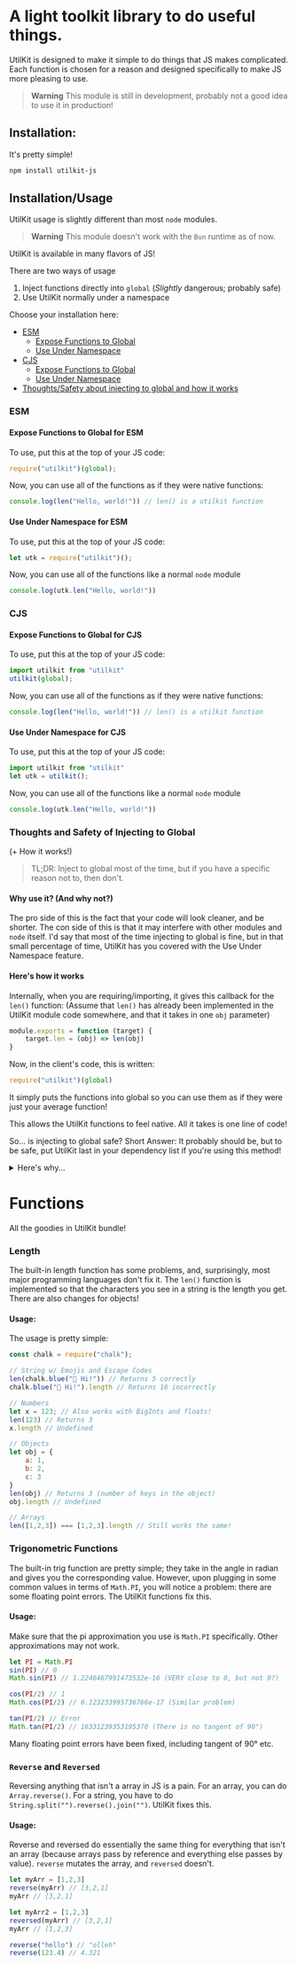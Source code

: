 # A light toolkit library to do useful things.
UtilKit is designed to make it simple to do things that JS makes complicated.
Each function is chosen for a reason and designed specifically to make JS more pleasing to use.



> **Warning**
> This module is still in development, probably not a good idea to use it in production!

## Installation:
It's pretty simple!
```bash
npm install utilkit-js
```

## Installation/Usage
UtilKit usage is slightly different than most `node` modules.

> **Warning**
> This module doesn't work with the `Bun` runtime as of now.

UtilKit is available in many flavors of JS!

There are two ways of usage
1. Inject functions directly into `global` (*Slightly* dangerous; probably safe)
2. Use UtilKit normally under a namespace

Choose your installation here:
* [ESM](#esm)
	* [Expose Functions to Global](#expose-functions-to-global-for-esm)
	* [Use Under Namespace](#use-under-namespace-for-esm)
* [CJS](#cjs)
	* [Expose Functions to Global](#expose-functions-to-global-for-cjs)
	* [Use Under Namespace](#use-under-namespace-for-cjs)
* [Thoughts/Safety about injecting to global and how it works](#thoughts-and-safety-of-injecting-to-global)

### ESM
#### Expose Functions to Global for ESM
To use, put this at the top of your JS code:
```javascript
require("utilkit")(global);
```

Now, you can use all of the functions as if they were native functions:
```javascript
console.log(len("Hello, world!")) // len() is a utilkit function
```

#### Use Under Namespace for ESM
To use, put this at the top of your JS code:
```javascript
let utk = require("utilkit")();
```

Now, you can use all of the functions like a normal `node` module
```javascript
console.log(utk.len("Hello, world!"))
```

### CJS
#### Expose Functions to Global for CJS
To use, put this at the top of your JS code:
```javascript
import utilkit from "utilkit"
utilkit(global);
```

Now, you can use all of the functions as if they were native functions:
```javascript
console.log(len("Hello, world!")) // len() is a utilkit function
```

#### Use Under Namespace for CJS
To use, put this at the top of your JS code:
```javascript
import utilkit from "utilkit"
let utk = utilkit();
```

Now, you can use all of the functions like a normal `node` module
```javascript
console.log(utk.len("Hello, world!"))
```

### Thoughts and Safety of Injecting to Global
(+ How it works!)

> TL;DR: Inject to global most of the time, but if you have a specific reason not to, then don't.

#### Why use it? (And why not?)
The pro side of this is the fact that your code will look cleaner, and be shorter.
The con side of this is that it may interfere with other modules and `node` itself.
I'd say that most of the time injecting to global is fine, but in that small percentage of time, UtilKit has you covered with the Use Under Namespace feature.

#### Here's how it works
Internally, when you are requiring/importing, it gives this callback for the `len()` function:
(Assume that `len()` has already been implemented in the UtilKit module code somewhere, and that it takes in one `obj` parameter)
```javascript
module.exports = function (target) {
    target.len = (obj) => len(obj)
}
```
Now, in the client's code, this is written:
```javascript
require("utilkit")(global)
```
It simply puts the functions into global so you can use them as if they were just your average function!

This allows the UtilKit functions to feel native. All it takes is one line of code!

So... is injecting to global safe?
Short Answer: It probably should be, but to be safe, put UtilKit last in your dependency list if you're using this method!
<details>
  <summary>Here's why...</summary>  
Javascript itself has a grand total of 6 top-level functions, and `node` does add a few more.

All other functions, however, are bundled under certain objects, like `console.log()` and others. Because theses methods are constantly modified and added in new releases, it is one reason why extending prototypes can be dangerous. However, the limited amount of top-level functions means that they're less likely to be added to. 
	
Thus, we can pretty much assume that these functions would rarely be added to or changed.
Because of this, UtilKit's implementation of injecting native functions **should** be safe for most of the time. *However, I do not guarentee it will be for all the time to come.*

Another thing that may happen is that functions implemented in UtilKit are used by some of your other dependencies. Because of the way `node` is structured and the way that UtilKit is implemented, your using the same function name as UtilKit in another dependency will cause conflicts. However, if you put it last, your code should be perfectly fine.

I do realize that this isn't necessarily an excuse, as all other modules can say "Put my module last!" and it would only work for theirs. However, because I do not know necessarily of other modules that have this implementation, it should be fine for now.
  
</details>


# Functions
All the goodies in UtilKit bundle!

### Length
The built-in length function has some problems, and, surprisingly, most major programming languages don't fix it.
The `len()` function is implemented so that the characters you see in a string is the length you get.
There are also changes for objects!

#### Usage:
The usage is pretty simple:
```javascript
const chalk = require("chalk");

// String w/ Emojis and Escape Codes
len(chalk.blue("👋 Hi!")) // Returns 5 correctly
chalk.blue("👋 Hi!").length // Returns 16 incorrectly

// Numbers
let x = 123; // Also works with BigInts and floats!
len(123) // Returns 3
x.length // Undefined

// Objects
let obj = {
    a: 1,
    b: 2,
    c: 3
}
len(obj) // Returns 3 (number of keys in the object)
obj.length // Undefined

// Arrays
len([1,2,3]) === [1,2,3].length // Still works the same!
```

### Trigonometric Functions
The built-in trig function are pretty simple; they take in the angle in radian and gives you the corresponding value. However, upon plugging in some common values in terms of `Math.PI`, you will notice a problem: there are some floating point errors.
The UtilKit functions fix this.

#### Usage:
Make sure that the pi approximation you use is `Math.PI` specifically. Other approximations may not work.
```javascript
let PI = Math.PI
sin(PI) // 0
Math.sin(PI) // 1.2246467991473532e-16 (VERY close to 0, but not 0?)

cos(PI/2) // 1
Math.cos(PI/2) // 6.123233995736766e-17 (Similar problem)

tan(PI/2) // Error
Math.tan(PI/2) // 16331239353195370 (There is no tangent of 90°)
```
Many floating point errors have been fixed, including tangent of 90° etc.

### `Reverse` and `Reversed`
Reversing anything that isn't a array in JS is a pain.
For an array, you can do `Array.reverse()`. For a string, you have to do `String.split("").reverse().join("")`. UtilKit fixes this.

#### Usage:
Reverse and reversed do essentially the same thing for everything that isn't an array (because arrays pass by reference and everything else passes by value).
`reverse` mutates the array, and `reversed` doesn't.
```javascript
let myArr = [1,2,3]
reverse(myArr) // [3,2,1]
myArr // [3,2,1]

let myArr2 = [1,2,3]
reversed(myArr) // [3,2,1]
myArr // [1,2,3]

reverse("hello") // "olleh"
reverse(123.4) // 4.321
```
